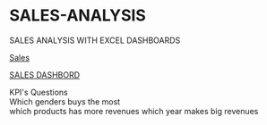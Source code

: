 # SALES-ANALYSIS
SALES ANALYSIS WITH EXCEL DASHBOARDS

<a href="https://github.com/Lindoh95/SALES-ANALYSIS/blob/main/CAPSTONE%20PROJECT.xlsx">  Sales</a>

<a href="https://github.com/Lindoh95/SALES-ANALYSIS/blob/main/SALESDASHBOARD.PNG">SALES DASHBORD<a>

KPI's Questions 
<br>Which genders buys the most</br>
which products has more revenues
which year makes big revenues


